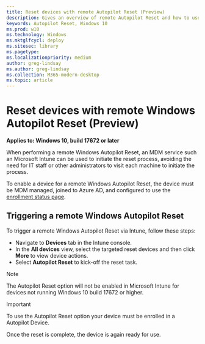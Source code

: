 ```yaml
---
title: Reset devices with remote Autopilot Reset (Preview)
description: Gives an overview of remote Autopilot Reset and how to use it.
keywords: Autopilot Reset, Windows 10
ms.prod: w10
ms.technology: Windows
ms.mktglfcycl: deploy
ms.sitesec: library
ms.pagetype:
ms.localizationpriority: medium
author: greg-lindsay
ms.author: greg-lindsay
ms.collection: M365-modern-desktop
ms.topic: article
---
```



# Reset devices with remote Windows Autopilot Reset (Preview)

**Applies to: Windows 10, build 17672 or later**

When performing a remote Windows Autopilot Reset, an MDM service such an Microsoft Intune can be used to initiate the reset process, avoiding the need for IT staff or other administrators to visit each machine to initiate the process.

To enable a device for a remote Windows Autopilot Reset, the device must be MDM managed, joined to Azure AD, and configured to use the [enrollment status page](enrollment-status.md).

## Triggering a remote Windows Autopilot Reset

To trigger a remote Windows Autopilot Reset via Intune, follow these steps:
 
-   Navigate to **Devices** tab in the Intune console. 
-   In the **All devices** view, select the targeted reset devices and then click **More** to view device actions. 
-   Select **Autopilot Reset** to kick-off the reset task. 

>[!NOTE]
>The Autopilot Reset option will not be enabled in Microsoft Intune for devices not running Windows 10 build 17672 or higher.

>[!IMPORTANT]
>To use the Autopilot Reset option your device must be enrolled in a Autopilot Device.

Once the reset is complete, the device is again ready for use.
 